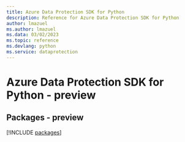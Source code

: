 ```yaml
---
title: Azure Data Protection SDK for Python
description: Reference for Azure Data Protection SDK for Python
author: lmazuel
ms.author: lmazuel
ms.data: 03/02/2023
ms.topic: reference
ms.devlang: python
ms.service: dataprotection
---
```

# Azure Data Protection SDK for Python - preview
## Packages - preview
[!INCLUDE [packages](data-protection-index.md)]